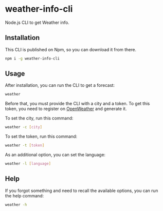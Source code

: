 # weather-info-cli

Node.js CLI to get Weather info.

## Installation

This CLI is published on Npm, so you can download it from there.

```bash
npm i -g weather-info-cli
```

## Usage

After installation, you can run the CLI to get a forecast:

```bash
weather
```

Before that, you must provide the CLI with a city and a token. To get this token, you need to register on [OpenWeather](https://openweathermap.org/) and generate it.

To set the city, run this command:

```bash
weather -c [city]
```

To set the token, run this command:

```bash
weather -t [token]
```

As an additional option, you can set the language:

```bash
weather -l [language]
```

## Help

If you forgot something and need to recall the available options, you can run the help command:

```bash
weather -h
```
